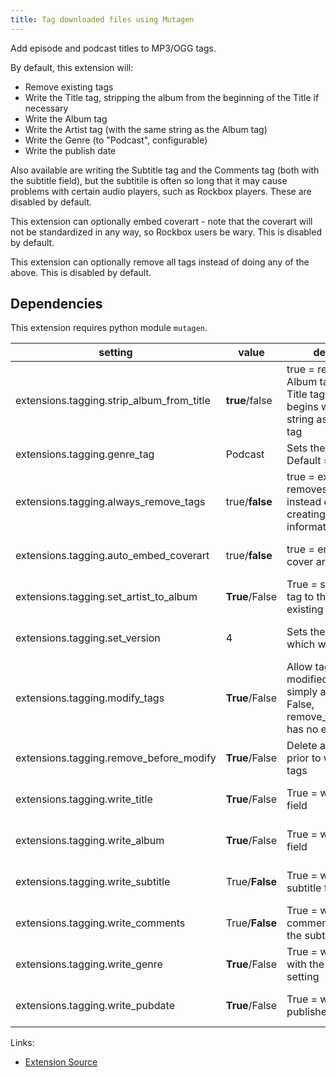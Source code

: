 ```yaml
---
title: Tag downloaded files using Mutagen
---
```


Add episode and podcast titles to MP3/OGG tags.

By default, this extension will:
   - Remove existing tags
   - Write the Title tag, stripping the album from the beginning of the Title if necessary
   - Write the Album tag
   - Write the Artist tag (with the same string as the Album tag)
   - Write the Genre (to "Podcast", configurable)
   - Write the publish date

Also available are writing the Subtitle tag and the Comments tag (both with the
subtitle field), but the subtitile is often so long that it may cause problems with
certain audio players, such as Rockbox players. These are disabled by default.

This extension can optionally embed coverart - note that the coverart will not be
standardized in any way, so Rockbox users be wary. This is disabled by default.

This extension can optionally remove all tags instead of doing any of the above.
This is disabled by default.

## Dependencies

This extension requires python module `mutagen`.

| setting                                      | value      | description                                                                               | version           |
|----------------------------------------------|------------|-------------------------------------------------------------------------------------------|-------------------|
| extensions.tagging.strip\_album\_from\_title | **true**/false | true = removes the Album tag from the Title tag if the Title begins with the same string as the Album tag | all |
| extensions.tagging.genre\_tag                | Podcast    | Sets the Genre tag. Default = Podcast | all |
| extensions.tagging.always\_remove\_tags      | true/**false** | true = extension removes all tags instead of creating/adding tag information              | 3.5.0             |
| extensions.tagging.auto\_embed\_coverart     | true/**false** | true = embed channel cover art in file. | git master branch |
| extensions.tagging.set\_artist\_to\_album    | **True**/False | True = set the Artist tag to the same as the existing Album tag. | git master branch |
| extensions.tagging.set\_version              | 4              | Sets the id3 version which will be written | git master branch |
| extensions.tagging.modify\_tags              | **True**/False | Allow tags to be modified rather than simply added. If set to False, remove\_before\_modify has no effect | git master branch |
| extensions.tagging.remove\_before\_modify    | **True**/False | Delete all existing tags prior to writing new tags | git master branch |
| extensions.tagging.write\_title              | **True**/False | True = write the title field | git master branch |
| extensions.tagging.write\_album              | **True**/False | True = write the album field | git master branch |
| extensions.tagging.write\_subtitle           | True/**False** | True = write the subtitle field | git master branch |
| extensions.tagging.write\_comments           | True/**False** | True = write the comments field (with the subtitle) | git master branch |
| extensions.tagging.write\_genre              | **True**/False | True = write the genre with the genre\_tag setting | git master branch |
| extensions.tagging.write\_pubdate            | **True**/False | True = write the published date | git master branch |



Links:

-   [Extension Source](https://github.com/gpodder/gpodder/blob/master/share/gpodder/extensions/tagging.py)
